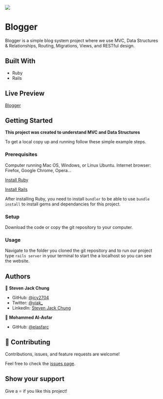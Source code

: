 ![](https://img.shields.io/badge/Microverse-blueviolet)

# Blogger

Blogger is a simple blog system project where we use MVC, Data Structures & Relationships, Routing, Migrations, Views, and RESTful design.

## Built With

- Ruby
- Rails

## Live Preview

[Blogger](https://shielded-sierra-10062.herokuapp.com)

## Getting Started

**This project was created to understand MVC and Data Structures**


To get a local copy up and running follow these simple example steps.

### Prerequisites
Computer running Mac OS, Windows, or Linux Ubuntu.
Internet browser: Firefox, Google Chrome, Opera...

[Install Ruby](https://www.theodinproject.com/courses/ruby-programming/lessons/installing-ruby-ruby-programming)

[Install Rails](https://www.theodinproject.com/courses/ruby-on-rails/lessons/your-first-rails-application-ruby-on-rails)

After installing Ruby, you need to install `bundler` to be able to use `bundle install` to install gems and dependancies for this project.

### Setup
Download the code or copy the git repository to your computer.

### Usage
Navigate to the folder you cloned the git repository and to run our project type `rails server` in your terminal to start the a localhost so you can see the website.


## Authors

👤 **Steven Jack Chung**

- GitHub: [@jcy2704](https://github.com/jcy2704)
- Twitter: [@yiak_](https://twitter.com/yiak_)
- LinkedIn: [Steven Jack Chung](https://linkedin.com/in/stevenjchung)

👤 **Mohammed Al-Asfar**

- GitHub: [@elasfarc](https://github.com/elasfarc)

## 🤝 Contributing

Contributions, issues, and feature requests are welcome!

Feel free to check the [issues page](https://github.com/jcy2704/blogger/issues).

## Show your support

Give a ⭐️ if you like this project!
